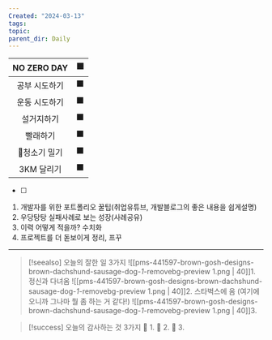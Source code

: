 ```yaml
---
Created: "2024-03-13"
tags: 
topic: 
parent_dir: Daily
---
```


| NO ZERO DAY | 🟩  |
| :---------: | :-: |
|   공부 시도하기   | ⬛️  |
|   운동 시도하기   | ⬛️  |
|    설거지하기    |  ⬛  |
|    빨래하기     |  ⬛  |
|   청소기 밀기   | ⬛️  |
|   3KM 달리기   | ⬛️  |

- [ ] 

1. 개발자를 위한 포트폴리오 꿀팁(취업유튜브, 개발블로그의 좋은 내용을 쉽게설명)
2. 우당탕탕 실패사례로 보는 성장(사례공유)
3. 이력 어떻게 적을까? 수치화
4. 프로젝트를 더 돋보이게 정리, 프꾸

---  
> [!seealso] 오늘의 잘한 일 3가지
> ![[pms-441597-brown-gosh-designs-brown-dachshund-sausage-dog-_1_-removebg-preview 1.png | 40]]1. 정신과 다녀옴
> ![[pms-441597-brown-gosh-designs-brown-dachshund-sausage-dog-_1_-removebg-preview 1.png | 40]]2. 스타벅스에 옴 (여기에 오니까 그나마 뭘 좀 하는 거 같다!)
> ![[pms-441597-brown-gosh-designs-brown-dachshund-sausage-dog-_1_-removebg-preview 1.png | 40]]3. 

> [!success] 오늘의 감사하는 것 3가지
> 🌈 1. 
> 🌈 2.
> 🌈 3.  
